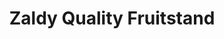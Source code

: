 ---
title: "Zaldy Quality Fruitstand"
url: /davao-city/zaldy-quality-fruitstand/
shop: greengrocer
---